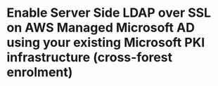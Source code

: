 # Enable Server Side LDAP over SSL on AWS Managed Microsoft AD using your existing Microsoft PKI infrastructure (cross-forest enrolment)

